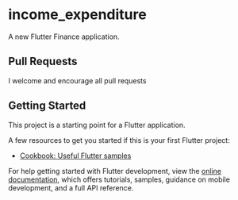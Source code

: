 # income_expenditure

A new Flutter Finance application.

## Pull Requests
I welcome and encourage all pull requests

## Getting Started

This project is a starting point for a Flutter application.

A few resources to get you started if this is your first Flutter project:

- [Cookbook: Useful Flutter samples](https://docs.flutter.dev/cookbook)

For help getting started with Flutter development, view the
[online documentation](https://docs.flutter.dev/), which offers tutorials,
samples, guidance on mobile development, and a full API reference.
